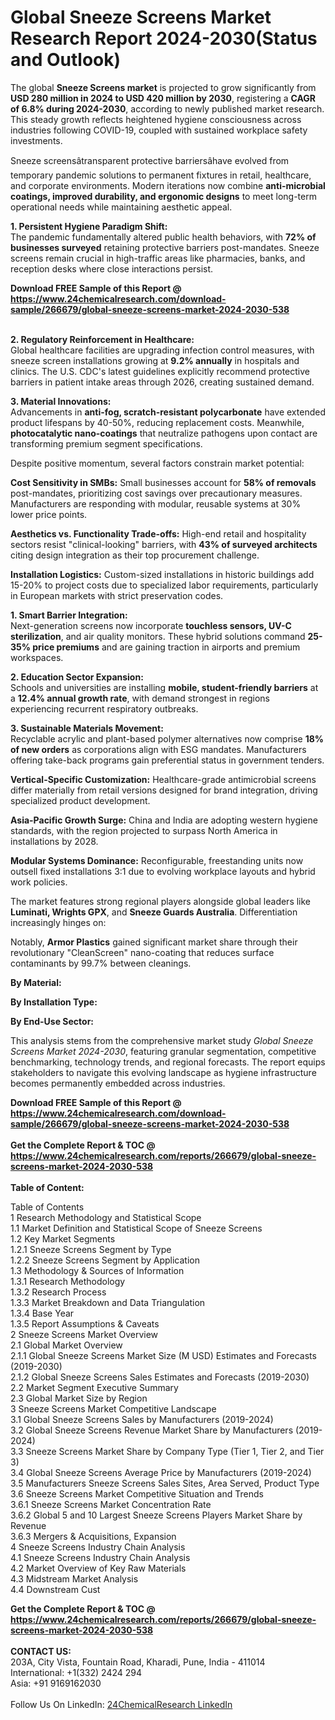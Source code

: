 <h1>Global Sneeze Screens Market Research Report 2024-2030(Status and Outlook)</h1><p>The global <strong>Sneeze Screens market</strong> is projected to grow significantly from <strong>USD 280 million in 2024 to USD 420 million by 2030</strong>, registering a <strong>CAGR of 6.8% during 2024-2030</strong>, according to newly published market research. This steady growth reflects heightened hygiene consciousness across industries following COVID-19, coupled with sustained workplace safety investments.</p><p>Sneeze screensâtransparent protective barriersâhave evolved from temporary pandemic solutions to permanent fixtures in retail, healthcare, and corporate environments. Modern iterations now combine <strong>anti-microbial coatings, improved durability, and ergonomic designs</strong> to meet long-term operational needs while maintaining aesthetic appeal.</p><p><strong>1. Persistent Hygiene Paradigm Shift:</strong><br>
The pandemic fundamentally altered public health behaviors, with <strong>72% of businesses surveyed</strong> retaining protective barriers post-mandates. Sneeze screens remain crucial in high-traffic areas like pharmacies, banks, and reception desks where close interactions persist.</p><div><b>Download FREE Sample of this Report @ 
            <a href="https://www.24chemicalresearch.com/download-sample/266679/global-sneeze-screens-market-2024-2030-538">
            https://www.24chemicalresearch.com/download-sample/266679/global-sneeze-screens-market-2024-2030-538</a></b></div><br><p><strong>2. Regulatory Reinforcement in Healthcare:</strong><br>
Global healthcare facilities are upgrading infection control measures, with sneeze screen installations growing at <strong>9.2% annually</strong> in hospitals and clinics. The U.S. CDC's latest guidelines explicitly recommend protective barriers in patient intake areas through 2026, creating sustained demand.</p><p><strong>3. Material Innovations:</strong><br>
Advancements in <strong>anti-fog, scratch-resistant polycarbonate</strong> have extended product lifespans by 40-50%, reducing replacement costs. Meanwhile, <strong>photocatalytic nano-coatings</strong> that neutralize pathogens upon contact are transforming premium segment specifications.</p><p>Despite positive momentum, several factors constrain market potential:</p><p><strong>Cost Sensitivity in SMBs:</strong> Small businesses account for <strong>58% of removals</strong> post-mandates, prioritizing cost savings over precautionary measures. Manufacturers are responding with modular, reusable systems at 30% lower price points.</p><p><strong>Aesthetics vs. Functionality Trade-offs:</strong> High-end retail and hospitality sectors resist "clinical-looking" barriers, with <strong>43% of surveyed architects</strong> citing design integration as their top procurement challenge.</p><p><strong>Installation Logistics:</strong> Custom-sized installations in historic buildings add 15-20% to project costs due to specialized labor requirements, particularly in European markets with strict preservation codes.</p><p><strong>1. Smart Barrier Integration:</strong><br>
Next-generation screens now incorporate <strong>touchless sensors, UV-C sterilization</strong>, and air quality monitors. These hybrid solutions command <strong>25-35% price premiums</strong> and are gaining traction in airports and premium workspaces.</p><p><strong>2. Education Sector Expansion:</strong><br>
Schools and universities are installing <strong>mobile, student-friendly barriers</strong> at a <strong>12.4% annual growth rate</strong>, with demand strongest in regions experiencing recurrent respiratory outbreaks.</p><p><strong>3. Sustainable Materials Movement:</strong><br>
Recyclable acrylic and plant-based polymer alternatives now comprise <strong>18% of new orders</strong> as corporations align with ESG mandates. Manufacturers offering take-back programs gain preferential status in government tenders.</p><p><strong>Vertical-Specific Customization:</strong> Healthcare-grade antimicrobial screens differ materially from retail versions designed for brand integration, driving specialized product development.</p><p><strong>Asia-Pacific Growth Surge:</strong> China and India are adopting western hygiene standards, with the region projected to surpass North America in installations by 2028.</p><p><strong>Modular Systems Dominance:</strong> Reconfigurable, freestanding units now outsell fixed installations 3:1 due to evolving workplace layouts and hybrid work policies.</p><p>The market features strong regional players alongside global leaders like <strong>Luminati, Wrights GPX</strong>, and <strong>Sneeze Guards Australia</strong>. Differentiation increasingly hinges on:</p><p>Notably, <strong>Armor Plastics</strong> gained significant market share through their revolutionary "CleanScreen" nano-coating that reduces surface contaminants by 99.7% between cleanings.</p><p><strong>By Material:</strong></p><p><strong>By Installation Type:</strong></p><p><strong>By End-Use Sector:</strong></p><p>This analysis stems from the comprehensive market study <em>Global Sneeze Screens Market 2024-2030</em>, featuring granular segmentation, competitive benchmarking, technology trends, and regional forecasts. The report equips stakeholders to navigate this evolving landscape as hygiene infrastructure becomes permanently embedded across industries.</p><div><b>Download FREE Sample of this Report @ 
            <a href="https://www.24chemicalresearch.com/download-sample/266679/global-sneeze-screens-market-2024-2030-538">
            https://www.24chemicalresearch.com/download-sample/266679/global-sneeze-screens-market-2024-2030-538</a></b></div><br><div><b>Get the Complete Report & TOC @ 
            <a href="https://www.24chemicalresearch.com/reports/266679/global-sneeze-screens-market-2024-2030-538">
            https://www.24chemicalresearch.com/reports/266679/global-sneeze-screens-market-2024-2030-538</a></b></div><br>
            <b>Table of Content:</b><p>Table of Contents<br />
1 Research Methodology and Statistical Scope<br />
1.1 Market Definition and Statistical Scope of Sneeze Screens<br />
1.2 Key Market Segments<br />
1.2.1 Sneeze Screens Segment by Type<br />
1.2.2 Sneeze Screens Segment by Application<br />
1.3 Methodology & Sources of Information<br />
1.3.1 Research Methodology<br />
1.3.2 Research Process<br />
1.3.3 Market Breakdown and Data Triangulation<br />
1.3.4 Base Year<br />
1.3.5 Report Assumptions & Caveats<br />
2 Sneeze Screens Market Overview<br />
2.1 Global Market Overview<br />
2.1.1 Global Sneeze Screens Market Size (M USD) Estimates and Forecasts (2019-2030)<br />
2.1.2 Global Sneeze Screens Sales Estimates and Forecasts (2019-2030)<br />
2.2 Market Segment Executive Summary<br />
2.3 Global Market Size by Region<br />
3 Sneeze Screens Market Competitive Landscape<br />
3.1 Global Sneeze Screens Sales by Manufacturers (2019-2024)<br />
3.2 Global Sneeze Screens Revenue Market Share by Manufacturers (2019-2024)<br />
3.3 Sneeze Screens Market Share by Company Type (Tier 1, Tier 2, and Tier 3)<br />
3.4 Global Sneeze Screens Average Price by Manufacturers (2019-2024)<br />
3.5 Manufacturers Sneeze Screens Sales Sites, Area Served, Product Type<br />
3.6 Sneeze Screens Market Competitive Situation and Trends<br />
3.6.1 Sneeze Screens Market Concentration Rate<br />
3.6.2 Global 5 and 10 Largest Sneeze Screens Players Market Share by Revenue<br />
3.6.3 Mergers & Acquisitions, Expansion<br />
4 Sneeze Screens Industry Chain Analysis<br />
4.1 Sneeze Screens Industry Chain Analysis<br />
4.2 Market Overview of Key Raw Materials<br />
4.3 Midstream Market Analysis<br />
4.4 Downstream Cust</p><div><b>Get the Complete Report & TOC @ 
            <a href="https://www.24chemicalresearch.com/reports/266679/global-sneeze-screens-market-2024-2030-538">
            https://www.24chemicalresearch.com/reports/266679/global-sneeze-screens-market-2024-2030-538</a></b></div><br><b>CONTACT US:</b><br>
            203A, City Vista, Fountain Road, Kharadi, Pune, India - 411014<br>
            International: +1(332) 2424 294<br>
            Asia: +91 9169162030 <br><br>
            Follow Us On LinkedIn: <a href="https://www.linkedin.com/company/24chemicalresearch/">24ChemicalResearch LinkedIn</a>